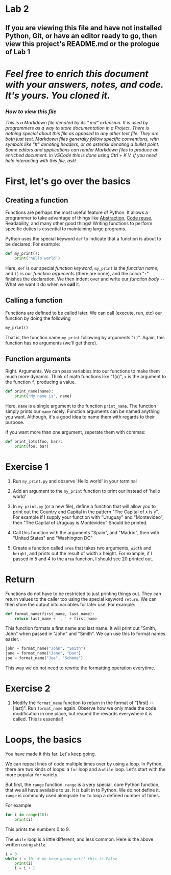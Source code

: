 Lab 2
=======
## If you are viewing this file and have not installed Python, Git, or have an editor ready to go, then view this project's README.md or the prologue of Lab 1

# *Feel free to enrich this document with your answers, notes, and code. It's yours. You cloned it.*

### *How to view this file*

*This is a Markdown file denoted by its ".md" extension. It is used by programmers
as a way to store documentation in a Project. There is nothing special about 
this file as opposed to any other text file. They are both just text. 
Markdown files generally follow specific conventions, with symbols like 
"#" denoting headers, or an asterisk denoting a bullet point. 
Some editors and applications can render Markdown files to produce an 
enriched document. In VSCode this is done using Ctrl + K V. If you need help interacting 
with this file, ask!*

# First, let's go over the basics

## Creating a function

Functions are perhaps the most useful feature of Python. It allows a programmer to take advantage of things like [Abstraction](https://en.wikipedia.org/wiki/Abstraction_(computer_science)), [Code reuse](https://en.wikipedia.org/wiki/Code_reuse), Readability, and many other good things! Writing functions to perform specific duties is essential to maintaining large programs.

Python uses the special keyword `def` to indicate that a function is about to be declared. For example:

```python
def my_print():
    print('hello world')
```

Here, `def` is our special *function keyword*, `my_print` is the *function name*, and `()` is our *function arguments*
(there are none), and the colon "`:`" finishes the declaration. We then indent over and write our *function body* -- What we want it do when we **call** it.

## Calling a function

Functions are defined to be called later. We can call (execute, run, etc) our function by doing the following

```python
my_print()
```

That is, the function name `my_print` following by arguments "`()`". Again, this function has no arguments (we'll get there).

## Function arguments

Right. Arguments. We can pass variables into our functions to make them much more dynamic. Think of math functions like "f(x)", `x` is the argument to the function `f`, producing a value.

```python
def print_name(name):
    print('My name is', name)
```

Here, `name` is a single argument to the function `print_name`. The function 
simply prints our `name` nicely. Function arguments can be named anything you want.
Although, it's a good idea to name them with regards to their purpose.

If you want more than one argument, seperate them with commas:

```python
def print_lots(foo, bar):
    print(foo, bar)
```

# Exercise 1

1. Run `my_print.py` and observe 'Hello world' in your terminal

2. Add an argument to the `my_print` function to print our instead of 'hello world'

3. In `my_print.py` (or a new file), define a function that will allow you to print out the Country and Capital in the pattern "The Capital of `X` is `y`". For example if I supply your function with "Uruguay" and "Montevideo", then "The Capital of Uruguay is Montevideo" Should be printed.

4. Call this function with the arguments "Spain", and "Madrid", then with "United States" and "Washington DC"

5. Create a function called `area` that takes two arguments, `width` and `height`, and prints out the result of width x height. For example, if I passed in 5 and 4 to the `area` function, I should see 20 printed out.

# Return

Functions do not have to be restricted to just printing things out. They can return values to the caller too using the special keyword `return`. We can then store the output into variables for later use. For example:

```python
def format_name(first_name, last_name):
    return last_name + ', ' + first_name
```

This function formats a first name and last name. It will print out "Smith, John" when passed 
in "John" and "Smith". We can use this to format names easier.

```python
john = format_name("John", "Smith")
jane = format_name("Jane", "Doe")
joe = format_name("Joe", "Schmoe")
```

This way we do not need to rewrite the formatting operation everytime.

# Exercise 2

1. Modify the `format_name` function to return in the format of "[first] -- [last]". Run
`format_name` again. Observe how we only made the code modification in one place, but reaped the rewards everywhere it is called. This is essential!

# Loops, the basics

You have made it this far. Let's keep going.

We can repeat lines of code multiple times over by using a loop. In Python, there are
two kinds of loops: a `for` loop and a `while` loop. Let's start with the more popular `for` variety.

But first, the `range` function. `range` is a very special, core Python function, that we all have available to us. It is built in to Python. We do not define it. `range` is commonly used alongside `for` to loop a defined number of times.

For example

```python
for i in range(10):
    print(i)
```

This prints the numbers 0 to 9.

The `while` loop is a little different, and less common. Here is the above written using `while`.

```python
i = 0
while i < 10: # We keep going until this is False
    print(i)
    i = i + 1
```
